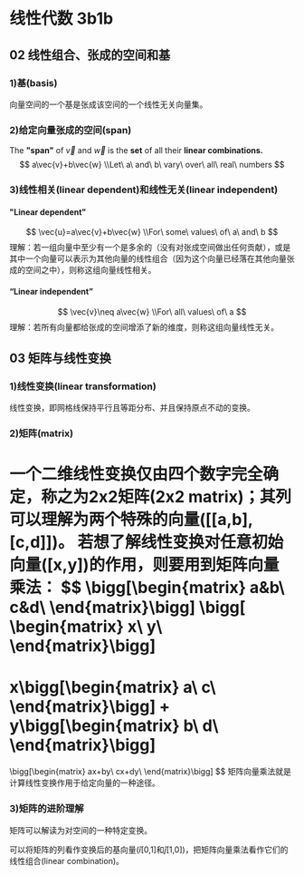 # 线性代数 3b1b
## 02 线性组合、张成的空间和基
### 1)基(basis)
向量空间的一个基是张成该空间的一个线性无关向量集。
### 2)给定向量张成的空间(span)
The **"span"** of $\vec{v}$ and $\vec{w}$ is the **set** of all their **linear combinations.**
$$
a\vec{v}+b\vec{w}
\\Let\ a\ and\ b\ vary\ over\ all\ real\ numbers
$$
### 3)线性相关(linear dependent)和线性无关(linear independent)
#### "Linear dependent"
$$
\vec{u}=a\vec{v}+b\vec{w}
\\For\ some\ values\ of\ a\ and\ b
$$
理解：若一组向量中至少有一个是多余的（没有对张成空间做出任何贡献），或是其中一个向量可以表示为其他向量的线性组合（因为这个向量已经落在其他向量张成的空间之中），则称这组向量线性相关。
#### “Linear independent”
$$
\vec{v}\neq a\vec{w}
\\For\ all\ values\ of\ a
$$
理解：若所有向量都给张成的空间增添了新的维度，则称这组向量线性无关。
## 03 矩阵与线性变换
### 1)线性变换(linear transformation)
线性变换，即网格线保持平行且等距分布、并且保持原点不动的变换。
### 2)矩阵(matrix)
一个二维线性变换仅由四个数字完全确定，称之为2x2矩阵(2x2 matrix)；其列可以理解为两个特殊的向量([[a,b],[c,d]])。
若想了解线性变换对任意初始向量([x,y])的作用，则要用到矩阵向量乘法：
$$
\bigg[\begin{matrix}
a&b\\
c&d\\
\end{matrix}\bigg]
\bigg[
\begin{matrix}
x\\
y\\
\end{matrix}\bigg]
=
x\bigg[\begin{matrix}
a\\
c\\
\end{matrix}\bigg]
+
y\bigg[\begin{matrix}
b\\
d\\
\end{matrix}\bigg]
=
\bigg[\begin{matrix}
ax+by\\
cx+dy\\
\end{matrix}\bigg]
$$
矩阵向量乘法就是计算线性变换作用于给定向量的一种途径。

### 3)矩阵的进阶理解

矩阵可以解读为对空间的一种特定变换。

可以将矩阵的列看作变换后的基向量($\hat{i}$[0,1]和$\hat{j}$[1,0])，把矩阵向量乘法看作它们的线性组合(linear combination)。
